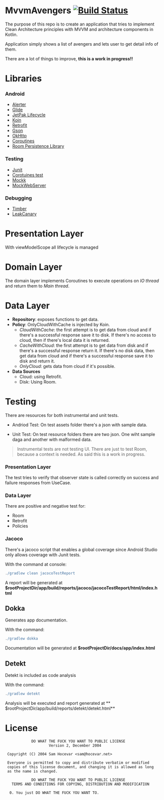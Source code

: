 # MvvmAvengers [![Build Status](https://app.bitrise.io/app/ff3ca2386abcbe04/status.svg?token=tZ5t49pIDhAlmyIvLawNAw)](https://app.bitrise.io/app/ff3ca2386abcbe04)

The purpose of this repo is to create an application that tries to 
implement Clean Architecture principles with MVVM and architecture components in Kotlin.

Application simply shows a list of avengers and lets user to get detail info of them.

There are a lot of things to improve, **this is a work in progress!!**

Libraries
=========

### Android
* [Alerter][1]
* [Glide][2]
* [JetPak Lifecycle][3]
* [Koin][4]
* [Retrofit][5]
* [Gson][6]
* [OkHttp][7]
* [Coroutines][8]
* [Room Persistence Library][9]

### Testing
* [Junit][10]
* [Corotuines test][11]
* [Mockk][12]
* [MockWebServer][13]

### Debugging 
* [Timber][14]
* [LeakCanary][15]

[1]: https://github.com/Tapadoo/Alerter
[2]: https://github.com/bumptech/glide
[3]: https://developer.android.com/jetpack/androidx/releases/lifecycle
[4]: https://insert-koin.io/
[5]: https://github.com/square/retrofit
[6]: https://github.com/google/gson
[7]: https://github.com/square/okhttp
[8]: https://github.com/Kotlin/kotlinx.coroutines
[9]: https://developer.android.com/topic/libraries/architecture/room
[10]: http://developer.android.com/intl/es/reference/junit/framework/package-summary.html
[11]: https://github.com/Kotlin/kotlinx.coroutines/tree/master/core/kotlinx-coroutines-test
[12]: https://mockk.io/
[13]: https://github.com/square/okhttp/tree/master/mockwebserver
[14]: https://github.com/JakeWharton/timber
[15]: https://github.com/square/leakcanary

Presentation Layer
==================
With viewModelScope all lifecycle is managed

Domain Layer
============
The domain layer implements Coroutines to execute operations on *IO thread* and 
return them to *Main thread*.

Data Layer
==========
- **Repository**: exposes functions to get data.
- **Policy**: OnlyCloudWithCache is injected by Koin.
  - *CloudWithCache*: the first attempt is to get data from cloud and if there's
  a successful response save it to disk. If there's no access to cloud, then if 
  there's local data it is returned.
  - *CacheWithCloud*: the first attempt is to get data from disk and if there's
   a successful response return it. If there's no disk data, then get data from 
   cloud and if there's a successful response save it to disk and return it.
  - *OnlyCloud*: gets data from cloud if it's possible.
- **Data Sources**
  - Cloud: using Retrofit.
  - Disk: Using Room. 

Testing
==========
There are resources for both instrumental and unit tests. 
 - Andriod Test: On test assets folder there's a json with sample data. 
 
 - Unit Test: On test resource folders there are two json. One wiht sample
 daga and another with malformed data.


>Instrumental tests are not testing UI. There are just to test Room, because
a context is needed. As said this is a work in progress.

### Presentation Layer
The test tries to verify that observer state is called correctly on success and failure responses from UseCase.

### Data Layer
There are positive and negative test for:
  - Room
  - Retrofit
  - Policies
  
### Jacoco
There's a jacoco script that enables a global coverage since Android Studio only allows coverage with Junit tests.

With the command at console:
```gradle
./gradlew clean jacocoTestReport
```
A report will be generated at **$rootProjectDir/app/build/reports/jacoco/jacocoTestReport/html/index.html**

## Dokka
Generates app documentation.

With the command:
```gradle
./gradlew dokka
```
Documentation will be generated at **$rootProjectDir/docs/app/index.html**

## Detekt
Detekt is included as code analysis

With the command:
```gradle
./gradlew detekt
```
Analysis will be executed and report generated at ** $rootProjectDir/app/build/reports/detekt/detekt.html**  
  

License
=====

```
            DO WHAT THE FUCK YOU WANT TO PUBLIC LICENSE
                    Version 2, December 2004

 Copyright (C) 2004 Sam Hocevar <sam@hocevar.net>

 Everyone is permitted to copy and distribute verbatim or modified
 copies of this license document, and changing it is allowed as long
 as the name is changed.

            DO WHAT THE FUCK YOU WANT TO PUBLIC LICENSE
   TERMS AND CONDITIONS FOR COPYING, DISTRIBUTION AND MODIFICATION

  0. You just DO WHAT THE FUCK YOU WANT TO.
